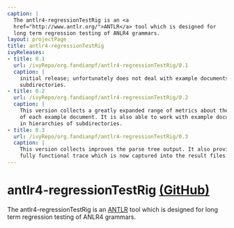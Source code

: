 ```yaml
---
caption: |
  The antlr4-regressionTestRig is an <a
  href="http://www.antlr.org/">ANTLR</a> tool which is designed for 
  long term regression testing of ANLR4 grammars.
layout: projectPage
title: antlr4-regressionTestRig
ivyReleases:
- title: 0.1
  url: /ivyRepo/org.fandianpf/antlr4-regressionTestRig/0.1
  caption: |
    initial release; unfortunately does not deal with example documents in 
    subdirectories.
- title: 0.2
  url: /ivyRepo/org.fandianpf/antlr4-regressionTestRig/0.2
  caption: |
    This version collects a greatly expanded range of metrics about the parse
    of each example document. It is also able to work with example documents 
    in hierarchies of subdirectories.
- title: 0.3
  url: /ivyRepo/org.fandianpf/antlr4-regressionTestRig/0.3
  caption: |
    This version collects improves the parse tree output. It also provides a
    fully functional trace which is now captured into the result files.
---
```


# antlr4-regressionTestRig [(GitHub)](https://github.com/fandianpf/antlr4-regressionTestRig)

The antlr4-regressionTestRig is an [ANTLR](http://www.antlr.org/) tool 
which is designed for long term regression testing of ANLR4 grammars.
